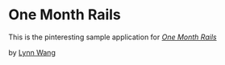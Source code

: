 # One Month Rails

This is the pinteresting sample application for [*One Month Rails*](http://onemonthrails.com)

by [Lynn Wang](http://linkedin.com/in/lynncwang)